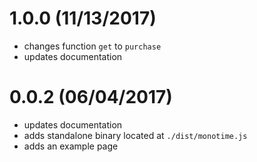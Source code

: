# 1.0.0 (11/13/2017)

- changes function `get` to `purchase`
- updates documentation

# 0.0.2 (06/04/2017)

- updates documentation
- adds standalone binary located at `./dist/monotime.js`
- adds an example page

